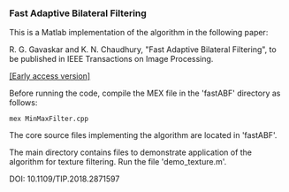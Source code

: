 
### Fast Adaptive Bilateral Filtering

This is a Matlab implementation of the algorithm in the following paper:

R. G. Gavaskar and K. N. Chaudhury, "Fast Adaptive Bilateral Filtering", to be published in IEEE Transactions on Image Processing.

[[Early access version]](https://ieeexplore.ieee.org/document/8469064/)

Before running the code, compile the MEX file in the 'fastABF' directory as follows:
```
mex MinMaxFilter.cpp
```

The core source files implementing the algorithm are located in 'fastABF'.

The main directory contains files to demonstrate application of the algorithm for texture filtering. Run the file 'demo_texture.m'.

DOI: 10.1109/TIP.2018.2871597

